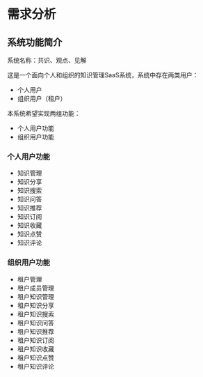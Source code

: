 # 需求分析

## 系统功能简介

系统名称：共识、观点、见解

这是一个面向个人和组织的知识管理SaaS系统，系统中存在两类用户：

* 个人用户
* 组织用户（租户）

本系统希望实现两组功能：

* 个人用户功能
* 组织用户功能

### 个人用户功能

* 知识管理
* 知识分享
* 知识搜索
* 知识问答
* 知识推荐
* 知识订阅
* 知识收藏
* 知识点赞
* 知识评论

### 组织用户功能

* 租户管理
* 租户成员管理
* 租户知识管理
* 租户知识分享
* 租户知识搜索
* 租户知识问答
* 租户知识推荐
* 租户知识订阅
* 租户知识收藏
* 租户知识点赞
* 租户知识评论
